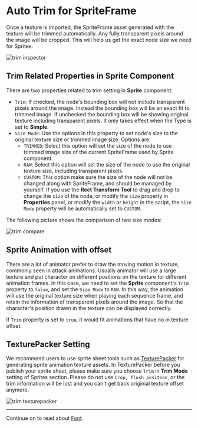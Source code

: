 # Auto Trim for SpriteFrame

Once a texture is imported, the SpriteFrame asset generated with the texture will be trimmed automatically. Any fully transparent pixels around the image will be cropped. This will help us get the exact node size we need for Sprites.

![trim inspector](trim/trim_inspector.png)

## Trim Related Properties in Sprite Component

There are two properties related to trim setting in **Sprite** component:

- `Trim`: If checked, the node's bounding box will not include transparent pixels around the image. Instead the bounding box will be an exact fit to trimmed image. If unchecked the bounding box will be showing original texture including transparent pixels. It only takes effect when the Type is set to **Simple**.
- `Size Mode`: Use the options in this property to set node's size to the original texture size or trimmed image size. Options are:
  - `TRIMMED`: Select this option will set the size of the node to use trimmed image size of the current SpriteFrame used by Sprite component.
  - `RAW`: Select this option will set the size of the node to use the original texture size, including transparent pixels.
  - `CUSTOM`: This option make sure the size of the node will not be changed along with SpriteFrame, and should be managed by yourself. If you use the **Rect Transform Tool** to drag and drop to change the `size` of the node, or modify the `size` property in **Properties** panel, or modify the `width` or `height` in the script, the `Size Mode` property will be automatically set to `CUSTOM`.

The following picture shows the comparison of two size modes:

![trim compare](trim/trim-compare.png)

## Sprite Animation with offset

There are a lot of animator prefer to draw the moving motion in texture, commonly seen in attack animations. Usually animator will use a large texture and put character on different positions on the texture for different animation frames. In this case, we need to set the **Sprite** component's `Trim` property to `false`, and set the `Size Mode` to `RAW`. In this way, the animation will use the original texture size when playing each sequence frame, and retain the information of transparent pixels around the image. So that the character's position drawn in the texture can be displayed correctly.

If `Trim` property is set to `true`, it would fit animations that have no in texture offset.

## TexturePacker Setting

We recommend users to use sprite sheet tools such as [TexturePacker](https://www.codeandweb.com/texturepacker) for generating sprite animation texture assets. In TexturePacker before you publish your sprite sheet, please make sure you choose `Trim` in **Trim Mode** setting of Sprites section. Please do not use `Crop, flush position`, or the trim information will be lost and you can't get back originial texture offset anymore.

![trim texturepacker](trim/trim-texturepacker.png)

<hr>

Continue on to read about [Font](font.md).
